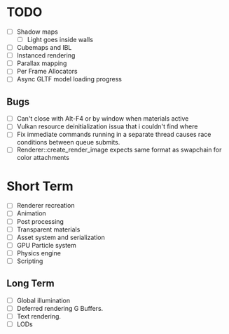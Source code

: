 # TODO

- [ ] Shadow maps
  - [ ] Light goes inside walls
- [ ] Cubemaps and IBL
- [ ] Instanced rendering
- [ ] Parallax mapping
- [ ] Per Frame Allocators
- [ ] Async GLTF model loading progress

## Bugs

- [ ] Can't close with Alt-F4 or by window when materials active
- [ ] Vulkan resource deinitialization issua that i couldn't find where
- [ ] Fix immediate commands running in a separate thread causes race conditions between queue submits.
- [ ] Renderer::create_render_image expects same format as swapchain for color attachments

# Short Term

- [ ] Renderer recreation
- [ ] Animation
- [ ] Post processing
- [ ] Transparent materials
- [ ] Asset system and serialization
- [ ] GPU Particle system
- [ ] Physics engine
- [ ] Scripting

## Long Term

- [ ] Global illumination
- [ ] Deferred rendering G Buffers.
- [ ] Text rendering.
- [ ] LODs
